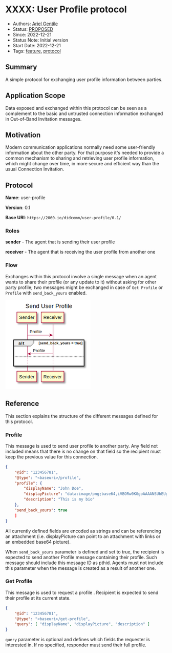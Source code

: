# XXXX: User Profile protocol

- Authors: [Ariel Gentile](gentilester@gmail.com)
- Status: [PROPOSED](/README.md#proposed)
- Since: 2022-12-21
- Status Note: Initial version
- Start Date: 2022-12-21
- Tags: [feature](/tags.md#feature), [protocol](/tags.md#protocol)


## Summary

A simple protocol for exchanging user profile information between parties.

## Application Scope

Data exposed and exchanged within this protocol can be seen as a complement to the basic and untrusted connection information exchanged in Out-of-Band Invitation messages.

## Motivation

Modern communication applications normally need some user-friendly information about the other party. For that purpose it's needed to provide a common mechanism to sharing and retrieving user profile information, which might change over time, in more secure and efficient way than the usual Connection Invitation.

## Protocol

**Name**: user-profile

**Version**: 0.1

**Base URI**: `https://2060.io/didcomm/user-profile/0.1/`

### Roles

**sender** - The agent that is sending their user profile

**receiver** - The agent that is receiving the user profile from another one

### Flow

Exchanges within this protocol involve a single message when an agent wants to share their profile (or any update to it) without asking for other party profile; two messages might be exchanged in case of `Get Profile` or `Profile` with `send_back_yours` enabled.

![](./profile-exchange.png)
<!--
```plantuml
@startuml
title Send User Profile 

participant "Sender" as SA
participant "Receiver" as RA

SA -> RA: Profile
alt send_back_yours = true
RA -> SA: Profile
else
...
end
@enduml
```
-->

## Reference

This section explains the structure of the different messages defined for this protocol.

### Profile

This message is used to send user profile to another party. Any field not included means that there is no change on that field so the recipient must keep the previous value for this connection.

```json
{
    "@id": "123456781",
    "@type": "<baseuri>/profile",
    "profile": {
        "displayName": "John Doe",
        "displayPicture": "data:image/png;base64,iVBORw0KGgoAAAANSUhEUgAAAKsAAADV...",
        "description": "This is my bio"
    }, 
    "send_back_yours": true
    ]
}
```

All currently defined fields are encoded as strings and can be referencing an attachment (i.e. displayPicture can point to an attachment with links or an embedded base64 picture).

When `send_back_yours` parameter is defined and set to true, the recipient is expected to send another Profile message containing their profile. Such message should include this message ID as pthid. Agents must not include this parameter when the message is created as a result of another one.

### Get Profile

This message is used to request a profile . Recipient is expected to send their profile at its current state.

```json
{
    "@id": "123456781",
    "@type": "<baseuri>/get-profile",
    "query": [ "displayName", "displayPicture", "description" ]
}
```

`query` parameter is optional and defines which fields the requester is interested in. If no specified, responder must send their full profile.